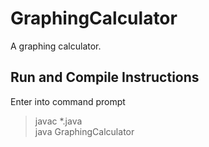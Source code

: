 # GraphingCalculator
A graphing calculator.

## Run and Compile Instructions  
Enter into command prompt  
>javac *.java  
>java GraphingCalculator  
